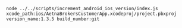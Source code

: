     node ../../scripts/increment_android_ios_version/index.js xcode_path:ios/AetnaBrokersCustomerApp.xcodeproj/project.pbxproj version_name:1.3.5 build_number:git
